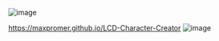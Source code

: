 ![image](https://user-images.githubusercontent.com/40697700/121370709-e712eb00-c977-11eb-8188-23451b2f8cc2.png)

https://maxpromer.github.io/LCD-Character-Creator
![image](https://user-images.githubusercontent.com/40697700/121371130-453fce00-c978-11eb-8363-5110ba51f218.png)

